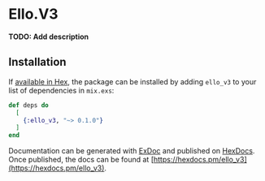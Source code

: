 # Ello.V3

**TODO: Add description**

## Installation

If [available in Hex](https://hex.pm/docs/publish), the package can be installed
by adding `ello_v3` to your list of dependencies in `mix.exs`:

```elixir
def deps do
  [
    {:ello_v3, "~> 0.1.0"}
  ]
end
```

Documentation can be generated with [ExDoc](https://github.com/elixir-lang/ex_doc)
and published on [HexDocs](https://hexdocs.pm). Once published, the docs can
be found at [https://hexdocs.pm/ello_v3](https://hexdocs.pm/ello_v3).


